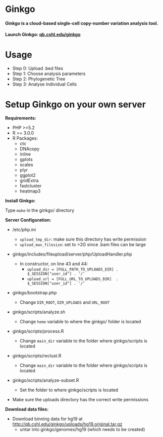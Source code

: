 Ginkgo
=========

#### Ginkgo is a cloud-based single-cell copy-number variation analysis tool.
#### Launch Ginkgo: [qb.cshl.edu/ginkgo](http://qb.cshl.edu/ginkgo)

Usage
=========

* Step 0: Upload .bed files
* Step 1: Choose analysis parameters
* Step 2: Phylogenetic Tree
* Step 3: Analyse Individual Cells


Setup Ginkgo on your own server
=========

**Requirements:**

- PHP >=5.2
- R >= 3.0.0
- R Packages:
	- ctc
	- DNAcopy
	- inline
	- gplots
	- scales
	- plyr
	- ggplot2
	- gridExtra
	- fastcluster
	- heatmap3

**Install Ginkgo:**

Type ```make``` in the ginkgo/ directory

**Server Configuration:**

- /etc/php.ini
	- ```upload_tmp_dir```: make sure this directory has write permission
	- ```upload_max_filesize```: set to >2G since .bam files can be large

- ginkgo/includes/fileupload/server/php/UploadHandler.php
	- In constructor, on line 43 and 44:
		- ```upload_dir = [FULL_PATH_TO_UPLOADS_DIR] . $_SESSION["user_id"] . '/'```
		- ```upload_url = [FULL_URL_TO_UPLOADS_DIR]  . $_SESSION["user_id"] . '/'```

- ginkgo/bootstrap.php
	- Change ```DIR_ROOT```, ```DIR_UPLOADS``` and ```URL_ROOT```

- ginkgo/scripts/analyze.sh
	- Change ```home``` variable to where the ginkgo/ folder is located

- ginkgo/scripts/process.R
	- Change ```main_dir``` variable to the folder where ginkgo/scripts is located

- ginkgo/scripts/reclust.R
	- Change ```main_dir``` variable to the folder where ginkgo/scripts is located

- ginkgo/scripts/analyze-subset.R
	- Set the folder to where ginkgo/scripts is located

- Make sure the uploads directory has the correct write permissions

**Download data files:**

- Download binning data for hg19 at http://qb.cshl.edu/ginkgo/uploads/hg19.original.tar.gz
	- untar into ginkgo/genomes/hg19 (which needs to be created)
